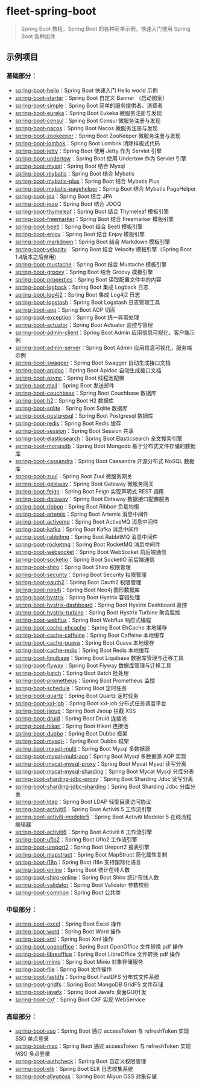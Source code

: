 # fleet-spring-boot

> Spring Boot 教程，Spring Boot 的各种简单示例，快速入门使用 Spring Boot 各种组件

## 示例项目

### 基础部分：

- [spring-boot-hello](https://github.com/AprilHan1992/fleet-spring-boot/tree/master/spring-boot-hello)：Spring Boot 快速入门 Hello world 示例
- [spring-boot-starter](https://github.com/AprilHan1992/fleet-spring-boot/tree/master/spring-boot-starter)：Spring Boot 自定义 Banner （启动图案）
- [spring-boot-simple](https://github.com/AprilHan1992/fleet-spring-boot/tree/master/spring-boot-simple/spring-boot-simple)：Spring Boot 简单的服务提供者、消费者
- [spring-boot-eureka](https://github.com/AprilHan1992/fleet-spring-boot/tree/master/spring-boot-eureka)：Spring Boot Eukeka 微服务注册与发现
- [spring-boot-consul](https://github.com/AprilHan1992/fleet-spring-boot/tree/master/spring-boot-consul)：Spring Boot Consul 微服务注册与发现
- [spring-boot-nacos](https://github.com/AprilHan1992/fleet-spring-boot/tree/master/spring-boot-nacos)：Spring Boot Nacos 微服务注册与发现
- [spring-boot-zookeeper](https://github.com/AprilHan1992/fleet-spring-boot/tree/master/spring-boot-zookeeper)：Spring Boot ZooKeeper 微服务注册与发现
- [spring-boot-lombok](https://github.com/AprilHan1992/fleet-spring-boot/tree/master/spring-boot-lombok)：Spring Boot Lombok 消除样板式代码
- [spring-boot-jetty](https://github.com/AprilHan1992/fleet-spring-boot/tree/master/spring-boot-jetty)：Spring Boot 使用 Jetty 作为 Servlet 引擎
- [spring-boot-undertow](https://github.com/AprilHan1992/fleet-spring-boot/tree/master/spring-boot-undertow)：Spring Boot 使用 Undertow 作为 Servlet 引擎
- [spring-boot-mysql](https://github.com/AprilHan1992/fleet-spring-boot/tree/master/spring-boot-mysql)：Spring Boot 结合 Mysql
- [spring-boot-mybatis](https://github.com/AprilHan1992/fleet-spring-boot/tree/master/spring-boot-mybatis)：Spring Boot 结合 Mybatis
- [spring-boot-mybatis-plus](https://github.com/AprilHan1992/fleet-spring-boot/tree/master/spring-boot-mybatis-plus)：Spring Boot 结合 Mybatis Plus
- [spring-boot-mybatis-pagehelper](https://github.com/AprilHan1992/fleet-spring-boot/tree/master/spring-boot-mybatis-pagehelper)：Spring Boot 结合 Mybatis PageHelper
- [spring-boot-jpa](https://github.com/AprilHan1992/fleet-spring-boot/tree/master/spring-boot-jpa)：Spring Boot 结合 JPA
- [spring-boot-jooq](https://github.com/AprilHan1992/fleet-spring-boot/tree/master/spring-boot-jooq)：Spring Boot 结合 JOOQ
- [spring-boot-thymeleaf](https://github.com/AprilHan1992/fleet-spring-boot/tree/master/spring-boot-thymeleaf)：Spring Boot 结合 Thymeleaf 模板引擎
- [spring-boot-freemarker](https://github.com/AprilHan1992/fleet-spring-boot/tree/master/spring-boot-freemarker)：Spring Boot 结合 Freemarker 模板引擎
- [spring-boot-beetl](https://github.com/AprilHan1992/fleet-spring-boot/tree/master/spring-boot-beetl)：Spring Boot 结合 Beetl 模板引擎
- [spring-boot-enjoy](https://github.com/AprilHan1992/fleet-spring-boot/tree/master/spring-boot-enjoy)：Spring Boot 结合 Enjoy 模板引擎
- [spring-boot-markdown](https://github.com/AprilHan1992/fleet-spring-boot/tree/master/spring-boot-markdown)：Spring Boot 结合 Markdown 模板引擎
- [spring-boot-velocity](https://github.com/AprilHan1992/fleet-spring-boot/tree/master/spring-boot-velocity)：Spring Boot 结合 Velocity 模板引擎（Spring Boot 1.4版本之后弃用）
- [spring-boot-mustache](https://github.com/AprilHan1992/fleet-spring-boot/tree/master/spring-boot-mustache)：Spring Boot 结合 Mustache 模板引擎
- [spring-boot-groovy](https://github.com/AprilHan1992/fleet-spring-boot/tree/master/spring-boot-groovy)：Spring Boot 结合 Groovy 模板引擎
- [spring-boot-properties](https://github.com/AprilHan1992/fleet-spring-boot/tree/master/spring-boot-properties)：Spring Boot 读取配置文件中的内容
- [spring-boot-logback](https://github.com/AprilHan1992/fleet-spring-boot/tree/master/spring-boot-logback)：Spring Boot 集成 Logback 日志
- [spring-boot-log4j2](https://github.com/AprilHan1992/fleet-spring-boot/tree/master/spring-boot-log4j2)：Spring Boot 集成 Log4j2 日志
- [spring-boot-logstash](https://github.com/AprilHan1992/fleet-spring-boot/tree/master/spring-boot-logstash)：Spring Boot Logstash 日志管理工具
- [spring-boot-aop](https://github.com/AprilHan1992/fleet-spring-boot/tree/master/spring-boot-aop)：Spring Boot AOP 切面
- [spring-boot-exception](https://github.com/AprilHan1992/fleet-spring-boot/tree/master/spring-boot-exception)：Spring Boot 统一异常处理
- [spring-boot-actuator](https://github.com/AprilHan1992/fleet-spring-boot/tree/master/spring-boot-actuator)：Spring Boot Actuator 监控与管理
- [spring-boot-admin-client](https://github.com/AprilHan1992/fleet-spring-boot/tree/master/spring-boot-admin/spring-boot-admin-client)：Spring Boot Admin 应用信息可视化，客户端示例
- [spring-boot-admin-server](https://github.com/AprilHan1992/fleet-spring-boot/tree/master/spring-boot-admin/spring-boot-admin-server)：Spring Boot Admin 应用信息可视化，服务端示例
- [spring-boot-swagger](https://github.com/AprilHan1992/fleet-spring-boot/tree/master/spring-boot-swagger)：Spring Boot Swagger 自动生成接口文档
- [spring-boot-apidoc](https://github.com/AprilHan1992/fleet-spring-boot/tree/master/spring-boot-apidoc)：Spring Boot Apidoc 自动生成接口文档
- [spring-boot-async](https://github.com/AprilHan1992/fleet-spring-boot/tree/master/spring-boot-async)：Spring Boot 线程池配置
- [spring-boot-mail](https://github.com/AprilHan1992/fleet-spring-boot/tree/master/spring-boot-mail)：Spring Boot 发送邮件
- [spring-boot-couchbase](https://github.com/AprilHan1992/fleet-spring-boot/tree/master/spring-boot-couchbase)：Spring Boot Couchbase 数据库
- [spring-boot-h2](https://github.com/AprilHan1992/fleet-spring-boot/tree/master/spring-boot-h2)：Spring Boot H2 数据库
- [spring-boot-sqlite](https://github.com/AprilHan1992/fleet-spring-boot/tree/master/spring-boot-sqlite)：Spring Boot Sqlite 数据库
- [spring-boot-postgresql](https://github.com/AprilHan1992/fleet-spring-boot/tree/master/spring-boot-postgresql)：Spring Boot Postgresql 数据库
- [spring-boot-redis](https://github.com/AprilHan1992/fleet-spring-boot/tree/master/spring-boot-redis)：Spring Boot Redis 缓存
- [spring-boot-session](https://github.com/AprilHan1992/fleet-spring-boot/tree/master/spring-boot-session)：Spring Boot Session 共享
- [spring-boot-elasticsearch](https://github.com/AprilHan1992/fleet-spring-boot/tree/master/spring-boot-elasticsearch)：Spring Boot Elasticsearch 全文搜索引擎
- [spring-boot-mongodb](https://github.com/AprilHan1992/fleet-spring-boot/tree/master/spring-boot-mongodb)：Spring Boot Mongodb 基于分布式文件存储的数据库
- [spring-boot-cassandra](https://github.com/AprilHan1992/fleet-spring-boot/tree/master/spring-boot-cassandra)：Spring Boot Cassandra 开源分布式 NoSQL 数据库
- [spring-boot-zuul](https://github.com/AprilHan1992/fleet-spring-boot/tree/master/spring-boot-zuul)：Spring Boot Zuul 微服务网关
- [spring-boot-gateway](https://github.com/AprilHan1992/fleet-spring-boot/tree/master/spring-boot-gateway)：Spring Boot Gateway 微服务网关
- [spring-boot-feign](https://github.com/AprilHan1992/fleet-spring-boot/tree/master/spring-boot-feign)：Spring Boot Feign 实现声明式 REST 调用
- [spring-boot-dataway](https://github.com/AprilHan1992/fleet-spring-boot/tree/master/spring-boot-dataway)：Spring Boot Dataway 数据接口配置服务
- [spring-boot-ribbon](https://github.com/AprilHan1992/fleet-spring-boot/tree/master/spring-boot-ribbon)：Spring Boot Ribbon 负载均衡
- [spring-boot-artemis](https://github.com/AprilHan1992/fleet-spring-boot/tree/master/spring-boot-artemis)：Spring Boot Artemis 消息中间件
- [spring-boot-activemq](https://github.com/AprilHan1992/fleet-spring-boot/tree/master/spring-boot-activemq)：Spring Boot ActiveMQ 消息中间件
- [spring-boot-kafka](https://github.com/AprilHan1992/fleet-spring-boot/tree/master/spring-boot-kafka)：Spring Boot Kafka 消息中间件
- [spring-boot-rabbitmq](https://github.com/AprilHan1992/fleet-spring-boot/tree/master/spring-boot-rabbitmq)：Spring Boot RabbitMQ 消息中间件
- [spring-boot-rocketmq](https://github.com/AprilHan1992/fleet-spring-boot/tree/master/spring-boot-rocketmq)：Spring Boot RocketMQ 消息中间件
- [spring-boot-websocket](https://github.com/AprilHan1992/fleet-spring-boot/tree/master/spring-boot-websocket)：Spring Boot WebSocket 前后端通信
- [spring-boot-socketio](https://github.com/AprilHan1992/fleet-spring-boot/tree/master/spring-boot-socketio)：Spring Boot SocketIO 前后端通信
- [spring-boot-shiro](https://github.com/AprilHan1992/fleet-spring-boot/tree/master/spring-boot-shiro)：Spring Boot Shiro 权限管理
- [spring-boot-security](https://github.com/AprilHan1992/fleet-spring-boot/tree/master/spring-boot-security)：Spring Boot Security 权限管理
- [spring-boot-oauth2](https://github.com/AprilHan1992/fleet-spring-boot/tree/master/spring-boot-oauth2)：Spring Boot Oauth2 权限管理
- [spring-boot-neo4j](https://github.com/AprilHan1992/fleet-spring-boot/tree/master/spring-boot-neo4j)：Spring Boot Neo4j 图形数据库
- [spring-boot-hystrix](https://github.com/AprilHan1992/fleet-spring-boot/tree/master/spring-boot-hystrix)：Spring Boot Hystrix 容错处理
- [spring-boot-hystrix-dashboard](https://github.com/AprilHan1992/fleet-spring-boot/tree/master/spring-boot-hystrix-dashboard)：Spring Boot Hystrix Dashboard 监控
- [spring-boot-hystrix-turbine](https://github.com/AprilHan1992/fleet-spring-boot/tree/master/spring-boot-hystrix-turbine)：Spring Boot Hystrix Turbine 聚合监控
- [spring-boot-webflux](https://github.com/AprilHan1992/fleet-spring-boot/tree/master/spring-boot-webflux)：Spring Boot Webflux 响应式编程
- [spring-boot-cache-ehcache](https://github.com/AprilHan1992/fleet-spring-boot/tree/master/spring-boot-cache-ehcache)：Spring Boot EhCache 本地缓存
- [spring-boot-cache-caffeine](https://github.com/AprilHan1992/fleet-spring-boot/tree/master/spring-boot-cache-caffeine)：Spring Boot Caffeine 本地缓存
- [spring-boot-cache-guava](https://github.com/AprilHan1992/fleet-spring-boot/tree/master/spring-boot-cache-guava)：Spring Boot Guava 本地缓存
- [spring-boot-cache-redis](https://github.com/AprilHan1992/fleet-spring-boot/tree/master/spring-boot-cache-redis)：Spring Boot Redis 本地缓存
- [spring-boot-liquibase](https://github.com/AprilHan1992/fleet-spring-boot/tree/master/spring-boot-liquibase)：Spring Boot Liquibase 数据库管理与迁移工具
- [spring-boot-flyway](https://github.com/AprilHan1992/fleet-spring-boot/tree/master/spring-boot-flyway)：Spring Boot Flyway 数据库管理与迁移工具
- [spring-boot-batch](https://github.com/AprilHan1992/fleet-spring-boot/tree/master/spring-boot-batch)：Spring Boot Batch 批处理
- [spring-boot-prometheus](https://github.com/AprilHan1992/fleet-spring-boot/tree/master/spring-boot-prometheus)：Spring Boot Prometheus 监控
- [spring-boot-schedule](https://github.com/AprilHan1992/fleet-spring-boot/tree/master/spring-boot-schedule)：Spring Boot 定时任务
- [spring-boot-quartz](https://github.com/AprilHan1992/fleet-spring-boot/tree/master/spring-boot-quartz)：Spring Boot Quartz 定时任务
- [spring-boot-xxl-job](https://github.com/AprilHan1992/fleet-spring-boot/tree/master/spring-boot-xxl-job)：Spring Boot xxl-job 分布式任务调度平台
- [spring-boot-jsoup](https://github.com/AprilHan1992/fleet-spring-boot/tree/master/spring-boot-jsoup)：Spring Boot Jsoup 拦截 XSS
- [spring-boot-druid](https://github.com/AprilHan1992/fleet-spring-boot/tree/master/spring-boot-druid)：Spring Boot Druid 连接池
- [spring-boot-hikari](https://github.com/AprilHan1992/fleet-spring-boot/tree/master/spring-boot-hikari)：Spring Boot Hikari 连接池
- [spring-boot-dubbo](https://github.com/AprilHan1992/fleet-spring-boot/tree/master/spring-boot-dubbo)：Spring Boot Dubbo 框架
- [spring-boot-mysql-](https://github.com/AprilHan1992/fleet-spring-boot/tree/master/spring-boot-dubbo)：Spring Boot Dubbo 框架
- [spring-boot-mysql-multi](https://github.com/AprilHan1992/fleet-spring-boot/tree/master/spring-boot-mysql-multi)：Spring Boot Mysql 多数据源
- [spring-boot-mysql-multi-aop](https://github.com/AprilHan1992/fleet-spring-boot/tree/master/spring-boot-mysql-multi-aop)：Spring Boot Mysql 多数据源 AOP 实现
- [spring-boot-mycat-mysql-proxy](https://github.com/AprilHan1992/fleet-spring-boot/tree/master/spring-boot-mycat-mysql-proxy)：Spring Boot Mycat Mysql 读写分离
- [spring-boot-mycat-mysql-sharding](https://github.com/AprilHan1992/fleet-spring-boot/tree/master/spring-boot-mycat-mysql-sharding)：Spring Boot Mycat Mysql 分库分表
- [spring-boot-sharding-jdbc-proxy](https://github.com/AprilHan1992/fleet-spring-boot/tree/master/spring-boot-sharding-jdbc-proxy)：Spring Boot Sharding Jdbc 读写分离
- [spring-boot-sharding-jdbc-sharding](https://github.com/AprilHan1992/fleet-spring-boot/tree/master/spring-boot-sharding-jdbc-sharding)：Spring Boot Sharding Jdbc 分库分表
- [spring-boot-ldap](https://github.com/AprilHan1992/fleet-spring-boot/tree/master/spring-boot-ldap)：Spring Boot LDAP 轻型目录访问协议
- [spring-boot-activiti5](https://github.com/AprilHan1992/fleet-spring-boot/tree/master/spring-boot-activiti5)：Spring Boot Activiti 5 工作流引擎
- [spring-boot-activiti-modeler5](https://github.com/AprilHan1992/fleet-spring-boot/tree/master/spring-boot-activiti-modeler5)：Spring Boot Activiti Modeler 5 在线流程编辑器
- [spring-boot-activiti6](https://github.com/AprilHan1992/fleet-spring-boot/tree/master/spring-boot-activiti6)：Spring Boot Activiti 6 工作流引擎
- [spring-boot-uflo2](https://github.com/AprilHan1992/fleet-spring-boot/tree/master/spring-boot-uflo2)：Spring Boot Uflo2 工作流引擎
- [spring-boot-ureport2](https://github.com/AprilHan1992/fleet-spring-boot/tree/master/spring-boot-ureport2)：Spring Boot Ureport2 报表引擎
- [spring-boot-mapstruct](https://github.com/AprilHan1992/fleet-spring-boot/tree/master/spring-boot-mapstruct)：Spring Boot MapStruct 简化属性复制
- [spring-boot-i18n](https://github.com/AprilHan1992/fleet-spring-boot/tree/master/spring-boot-i18n)：Spring Boot i18n 支持国际化语言
- [spring-boot-online](https://github.com/AprilHan1992/fleet-spring-boot/tree/master/spring-boot-online)：Spring Boot 统计在线人数
- [spring-boot-shiro-online](https://github.com/AprilHan1992/fleet-spring-boot/tree/master/spring-boot-shiro-online)：Spring Boot Shiro 统计在线人数
- [spring-boot-validator](https://github.com/AprilHan1992/fleet-spring-boot/tree/master/spring-boot-validator)：Spring Boot Validator 参数校验
- [spring-boot-common](https://github.com/AprilHan1992/fleet-spring-boot/tree/master/spring-boot-common)：Spring Boot 公共类

### 中级部分：

- [spring-boot-excel](https://github.com/AprilHan1992/fleet-spring-boot/tree/master/spring-boot-excel)：Spring Boot Excel 操作
- [spring-boot-word](https://github.com/AprilHan1992/fleet-spring-boot/tree/master/spring-boot-word)：Spring Boot Word 操作
- [spring-boot-xml](https://github.com/AprilHan1992/fleet-spring-boot/tree/master/spring-boot-xml)：Spring Boot Xml 操作
- [spring-boot-openoffice](https://github.com/AprilHan1992/fleet-spring-boot/tree/master/spring-boot-openoffice)：Spring Boot OpenOffice 文件转换 pdf 操作
- [spring-boot-libreoffice](https://github.com/AprilHan1992/fleet-spring-boot/tree/master/spring-boot-libreoffice)：Spring Boot LibreOffice 文件转换 pdf 操作
- [spring-boot-minio](https://github.com/AprilHan1992/fleet-spring-boot/tree/master/spring-boot-minio)：Spring Boot Minio 对象存储服务
- [spring-boot-file](https://github.com/AprilHan1992/fleet-spring-boot/tree/master/spring-boot-file)：Spring Boot 文件操作
- [spring-boot-fastdfs](https://github.com/AprilHan1992/fleet-spring-boot/tree/master/spring-boot-fastdfs)：Spring Boot FastDFS 分布式文件系统
- [spring-boot-gridfs](https://github.com/AprilHan1992/fleet-spring-boot/tree/master/spring-boot-gridfs)：Spring Boot MongoDB GridFS 文件存储
- [spring-boot-javafx](https://github.com/AprilHan1992/fleet-spring-boot/tree/master/spring-boot-javafx)：Spring Boot Javafx 桌面GUI开发
- [spring-boot-cxf](https://github.com/AprilHan1992/fleet-spring-boot/tree/master/spring-boot-cxf)：Spring Boot CXF 实现 WebService

### 高级部分：

- [spring-boot-sso](https://github.com/AprilHan1992/fleet-spring-boot/tree/master/spring-boot-sso)：Spring Boot 通过 accessToken 与 refreshToken 实现 SSO 单点登录
- [spring-boot-mso](https://github.com/AprilHan1992/fleet-spring-boot/tree/master/spring-boot-mso)：Spring Boot 通过 accessToken 与 refreshToken 实现 MSO 多点登录
- [spring-boot-authcheck](https://github.com/AprilHan1992/fleet-spring-boot/tree/master/spring-boot-authcheck)：Spring Boot 自定义权限管理
- [spring-boot-elk](https://github.com/AprilHan1992/fleet-spring-boot/tree/master/spring-boot-elk)：Spring Boot ELK 日志收集系统
- [spring-boot-aliyunoss](https://github.com/AprilHan1992/fleet-spring-boot/tree/master/spring-boot-aliyunoss)：Spring Boot Aliyun OSS 对象存储
